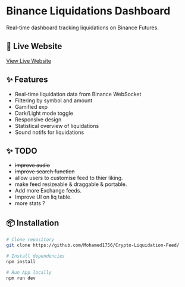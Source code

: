 # Binance Liquidations Dashboard

Real-time dashboard tracking liquidations on Binance Futures.

## 🚀 Live Website
[View Live Website](https://binance-liquidations.netlify.app)

## ✨ Features
- Real-time liquidation data from Binance WebSocket
- Filtering by symbol and amount
- Gamified exp
- Dark/Light mode toggle
- Responsive design
- Statistical overview of liquidations
- Sound notifs for liquidations

## ✨ TODO
- ~~improve audio~~
- ~~improve search function~~
- allow users to customise feed to thier liking.
- make feed resizeable & draggable & portable. 
- Add more Exchange feeds.
- Improve UI on liq table.
- more stats ? 


## 📦 Installation

```bash
# Clone repository
git clone https://github.com/Mohamed1756/Crypto-Liquidation-Feed/

# Install dependencies
npm install

# Run App locally 
npm run dev

